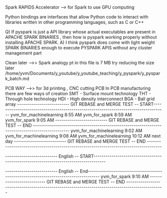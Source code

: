 Spark RAPIDS Accelerator --> for Spark to use GPU computing

Python bindings are interfaces that allow Python code to interact with libraries written in other programming languages, such as C or C++

Q)  If pyspark is just a API library whose actual executables are present in APACHE SPARK BINARIES , then how is pyspark
    working properly without installing APACHE SPARK.
A)  I think pyspark does come with light weight SPARK BINARIES enough to execute PYSPARK APIS without any 
    cluster management part 


Clean later -->> Spark analogy pt in this file is 7 MB try reducing the size later /home/yvm/Documents/y_youtube/y_youtube_teaching/y_pyspark/y_pyspark_batch.md

PCB WAY -->> for 3d printing , CNC cutting PCB 
    In PCB manufacturing there are few ways of creation
        SMT - Surface mount technology
        THT - Through hole technology 
        HDI - High density interconnect
        BGA - Ball grid array
-------------------------- GIT REBASE and MERGE TEST -- START------------------------------------------------------------------------------------
yvm_for_machinelearning 8:55 AM
yvm_for_spark 8:59 AM
yvm_for_spark 9:05 AM
-------------------------- GIT REBASE and MERGE TEST -- END ------------------------------------------------------------------------------------------------
yvm_for_machinelearning 9:02 AM
yvm_for_machinelearning 9:08 AM
yvm_for_machinelearning 10:12 AM next day
-------------------------- GIT REBASE and MERGE TEST -- END -------------------------------------------------------------------------------------






-------------------------- English  -- START------------------------------------------------------------------------------------

-------------------------- English  -- End------------------------------------------------------------------------------------
yvm_for_spark 9:10 AM
-------------------------- GIT REBASE and MERGE TEST -- END ------------------------------------------------------------------------------------------------
